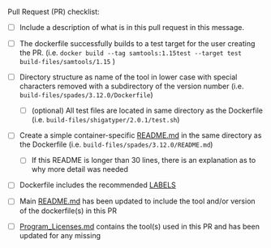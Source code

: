 <!--
Thank your for contributing to the Staph-B community!
Please fill in the appropriate checklist below and delete whatever is not relevant.

These recommendations are not meant as a means to keep people from contributing. 
If you need assistance with the following measures, submit your pull request anyway, and we will work with you...
Or you can contact us beforehand via slack or by sumitting a pull request https://github.com/StaPH-B/docker-builds/issues

Documentation on how to contribute can be found at https://staphb.org/docker-builds/contribute/
Documentation for how to create a Dockerfile can be found at https://staph-b.github.io/docker-builds/make_containers
A recommended Dockerfile template can be found at https://github.com/StaPH-B/docker-builds/blob/master/dockerfile-template/Dockerfile


Please replace all '[ ]' with '[X]' to demonstrate completion.
-->

Pull Request (PR) checklist:
- [ ] Include a description of what is in this pull request in this message.
- [ ] The dockerfile successfully builds to a test target for the user creating the PR. (i.e. `docker build --tag samtools:1.15test --target test build-files/samtools/1.15` )
- [ ] Directory structure as name of the tool in lower case with special characters removed with a subdirectory of the version number (i.e. `build-files/spades/3.12.0/Dockerfile`)
   - [ ] (optional) All test files are located in same directory as the Dockerfile (i.e. `build-files/shigatyper/2.0.1/test.sh`)
- [ ] Create a simple container-specific [README.md](https://github.com/StaPH-B/docker-builds/blob/master/.github/workflow-templates/readme-template.md) in the same directory as the Dockerfile (i.e. `build-files/spades/3.12.0/README.md`)
   - [ ] If this README is longer than 30 lines, there is an explanation as to why more detail was needed
- [ ] Dockerfile includes the recommended [LABELS](https://github.com/StaPH-B/docker-builds/blob/master/dockerfile-template/Dockerfile#L8-L18) 
- [ ] Main [README.md](https://github.com/StaPH-B/docker-builds/blob/master/README.md) has been updated to include the tool and/or version of the dockerfile(s) in this PR
- [ ] [Program_Licenses.md](https://github.com/StaPH-B/docker-builds/blob/master/Program_Licenses.md) contains the tool(s) used in this PR and has been updated for any missing


<!-- If this PR is for something else, please add extra descriptions -->
